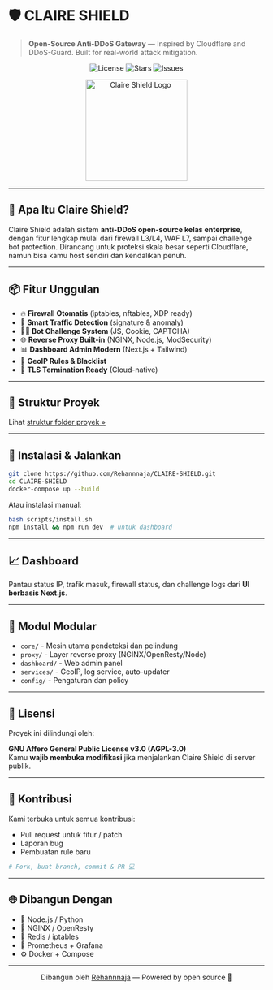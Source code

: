 # 🛡️ CLAIRE SHIELD

> **Open-Source Anti-DDoS Gateway** — Inspired by Cloudflare and DDoS-Guard. Built for real-world attack mitigation.

<p align="center">
  <img src="https://img.shields.io/github/license/Rehannnaja/CLAIRE-SHIELD?style=for-the-badge" alt="License">
  <img src="https://img.shields.io/github/stars/Rehannnaja/CLAIRE-SHIELD?style=for-the-badge" alt="Stars">
  <img src="https://img.shields.io/github/issues/Rehannnaja/CLAIRE-SHIELD?style=for-the-badge" alt="Issues">
</p>

<p align="center">
  <img src="https://raw.githubusercontent.com/Rehannnaja/CLAIRE-SHIELD/main/assets/logo.svg" width="200" alt="Claire Shield Logo" />
</p>

---

## 🚀 Apa Itu Claire Shield?

Claire Shield adalah sistem **anti-DDoS open-source kelas enterprise**, dengan fitur lengkap mulai dari firewall L3/L4, WAF L7, sampai challenge bot protection. Dirancang untuk proteksi skala besar seperti Cloudflare, namun bisa kamu host sendiri dan kendalikan penuh.

---

## 📦 Fitur Unggulan

- 🔥 **Firewall Otomatis** (iptables, nftables, XDP ready)
- 🧠 **Smart Traffic Detection** (signature & anomaly)
- 🕵️‍♂️ **Bot Challenge System** (JS, Cookie, CAPTCHA)
- 🌐 **Reverse Proxy Built-in** (NGINX, Node.js, ModSecurity)
- 📊 **Dashboard Admin Modern** (Next.js + Tailwind)
- 📍 **GeoIP Rules & Blacklist**
- 🔐 **TLS Termination Ready** (Cloud-native)

---

## 🧱 Struktur Proyek

Lihat [struktur folder proyek »](#)

---

## 🧪 Instalasi & Jalankan

```bash
git clone https://github.com/Rehannnaja/CLAIRE-SHIELD.git
cd CLAIRE-SHIELD
docker-compose up --build
```

Atau instalasi manual:
```bash
bash scripts/install.sh
npm install && npm run dev  # untuk dashboard
```

---

## 📈 Dashboard

Pantau status IP, trafik masuk, firewall status, dan challenge logs dari **UI berbasis Next.js**.

---

## 🧩 Modul Modular

- `core/` - Mesin utama pendeteksi dan pelindung
- `proxy/` - Layer reverse proxy (NGINX/OpenResty/Node)
- `dashboard/` - Web admin panel
- `services/` - GeoIP, log service, auto-updater
- `config/` - Pengaturan dan policy

---

## 📜 Lisensi

Proyek ini dilindungi oleh:

**GNU Affero General Public License v3.0 (AGPL-3.0)**  
Kamu **wajib membuka modifikasi** jika menjalankan Claire Shield di server publik. 

---

## 🤝 Kontribusi

Kami terbuka untuk semua kontribusi:
- Pull request untuk fitur / patch
- Laporan bug
- Pembuatan rule baru

```bash
# Fork, buat branch, commit & PR 💻
```

---

## 🌐 Dibangun Dengan

- 🔧 Node.js / Python
- 🧱 NGINX / OpenResty
- 🚦 Redis / iptables
- 📡 Prometheus + Grafana
- ⚙️ Docker + Compose

---

<p align="center">
  Dibangun oleh <a href="https://github.com/Rehannnaja">Rehannnaja</a> — Powered by open source 💚
</p>

